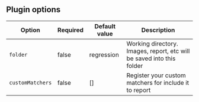 ## Plugin options

| Option           | Required | Default value  | Description                                                           |
| ---------------- |----------|----------------|-----------------------------------------------------------------------|
| `folder`         | false    | regression     | Working directory. Images, report, etc will be saved into this folder |
| `customMatchers` | false    | []             | Register your custom matchers for include it to report                |
